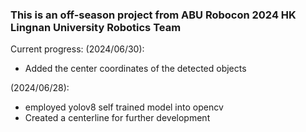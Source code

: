 ### This is an off-season project from ABU Robocon 2024 HK Lingnan University Robotics Team

Current progress:
(2024/06/30):
- Added the center coordinates of the detected objects






(2024/06/28):
- employed yolov8 self trained model into opencv
- Created a centerline for further development
